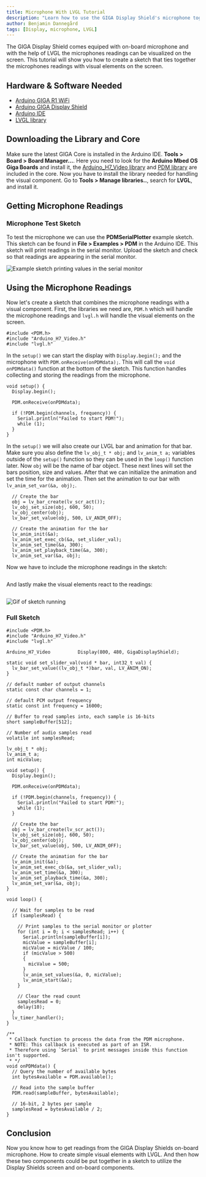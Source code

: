 ```yaml
---
title: Microphone With LVGL Tutorial
description: "Learn how to use the GIGA Display Shield's microphone together with LVGL."
author: Benjamin Dannegård
tags: [Display, microphone, LVGL]
---
```


The GIGA Display Shield comes equiped with on-board microphone and with the help of LVGL the microphones readings can be visualized on the screen. This tutorial will show you how to create a sketch that ties together the microphones readings with visual elements on the screen.

## Hardware & Software Needed

- [Arduino GIGA R1 WiFi](/hardware/giga-r1)
- [Arduino GIGA Display Shield]()
- [Arduino IDE](https://www.arduino.cc/en/software)
- [LVGL library](https://reference.arduino.cc/reference/en/libraries/lvgl/)

## Downloading the Library and Core

Make sure the latest GIGA Core is installed in the Arduino IDE. **Tools > Board > Board Manager...**. Here you need to look for the **Arduino Mbed OS Giga Boards** and install it, the [Arduino_H7_Video library](https://github.com/arduino/ArduinoCore-mbed/tree/main/libraries/Arduino_H7_Video) and [PDM library](https://docs.arduino.cc/learn/built-in-libraries/pdm) are included in the core. Now you have to install the library needed for handling the visual component. Go to **Tools > Manage libraries..**, search for **LVGL**, and install it.

## Getting Microphone Readings

### Microphone Test Sketch

To test the microphone we can use the **PDMSerialPlotter** example sketch. This sketch can be found in **File > Examples > PDM** in the Arduino IDE. This sketch will print readings in the serial monitor. Upload the sketch and check so that readings are appearing in the serial monitor.

![Example sketch printing values in the serial monitor]()

## Using the Microphone Readings

Now let's create a sketch that combines the microphone readings with a visual component. First, the libraries we need are, `PDM.h` which will handle the microphone readings and `lvgl.h` will handle the visual elements on the screen.

```arduino
#include <PDM.h>
#include "Arduino_H7_Video.h"
#include "lvgl.h"
```

In the `setup()` we can start the display with `Display.begin();` and the microphone with `PDM.onReceive(onPDMdata);`. This will call the `void onPDMdata()` function at the bottom of the sketch. This function handles collecting and storing the readings from the microphone.

```arduino
void setup() {
  Display.begin();

  PDM.onReceive(onPDMdata);

  if (!PDM.begin(channels, frequency)) {
    Serial.println("Failed to start PDM!");
    while (1);
  }
}
```

In the `setup()` we will also create our LVGL bar and animation for that bar. Make sure you also define the `lv_obj_t * obj;` and `lv_anim_t a;` variables outside of the `setup()` function so they can be used in the `loop()` function later. Now `obj` will be the name of bar object. These next lines will set the bars position, size and values. After that we can initialize the animation and set the time for the animation. Then set the animation to our bar with `lv_anim_set_var(&a, obj);`.

```arduino
  // Create the bar
  obj = lv_bar_create(lv_scr_act());
  lv_obj_set_size(obj, 600, 50);
  lv_obj_center(obj);
  lv_bar_set_value(obj, 500, LV_ANIM_OFF);
  
  // Create the animation for the bar
  lv_anim_init(&a);
  lv_anim_set_exec_cb(&a, set_slider_val);
  lv_anim_set_time(&a, 300);
  lv_anim_set_playback_time(&a, 300);
  lv_anim_set_var(&a, obj);
```

Now we have to include the microphone readings in the sketch:

```arduino
```

And lastly make the visual elements react to the readings:

```arduino
```

![Gif of sketch running]()

### Full Sketch

```arduino
#include <PDM.h>
#include "Arduino_H7_Video.h"
#include "lvgl.h"

Arduino_H7_Video          Display(800, 480, GigaDisplayShield);

static void set_slider_val(void * bar, int32_t val) {
  lv_bar_set_value((lv_obj_t *)bar, val, LV_ANIM_ON);
}

// default number of output channels
static const char channels = 1;

// default PCM output frequency
static const int frequency = 16000;

// Buffer to read samples into, each sample is 16-bits
short sampleBuffer[512];

// Number of audio samples read
volatile int samplesRead;

lv_obj_t * obj;
lv_anim_t a;
int micValue;

void setup() {
  Display.begin();

  PDM.onReceive(onPDMdata);

  if (!PDM.begin(channels, frequency)) {
    Serial.println("Failed to start PDM!");
    while (1);
  }

  // Create the bar
  obj = lv_bar_create(lv_scr_act());
  lv_obj_set_size(obj, 600, 50);
  lv_obj_center(obj);
  lv_bar_set_value(obj, 500, LV_ANIM_OFF);
  
  // Create the animation for the bar
  lv_anim_init(&a);
  lv_anim_set_exec_cb(&a, set_slider_val);
  lv_anim_set_time(&a, 300);
  lv_anim_set_playback_time(&a, 300);
  lv_anim_set_var(&a, obj);
}

void loop() {
  
  // Wait for samples to be read
  if (samplesRead) {

    // Print samples to the serial monitor or plotter
    for (int i = 0; i < samplesRead; i++) {
      Serial.println(sampleBuffer[i]);
      micValue = sampleBuffer[i];
      micValue = micValue / 100;
      if (micValue > 500)
      {
        micValue = 500;
      }
      lv_anim_set_values(&a, 0, micValue);
      lv_anim_start(&a);
    }

    // Clear the read count
    samplesRead = 0;
    delay(10);
  }
  lv_timer_handler();
}

/**
 * Callback function to process the data from the PDM microphone.
 * NOTE: This callback is executed as part of an ISR.
 * Therefore using `Serial` to print messages inside this function isn't supported.
 * */
void onPDMdata() {
  // Query the number of available bytes
  int bytesAvailable = PDM.available();

  // Read into the sample buffer
  PDM.read(sampleBuffer, bytesAvailable);

  // 16-bit, 2 bytes per sample
  samplesRead = bytesAvailable / 2;
}
```

## Conclusion

Now you know how to get readings from the GIGA Display Shields on-board microphone. How to create simple visual elements with LVGL. And then how these two components could be put together in a sketch to utilize the Display Shields screen and on-board components.